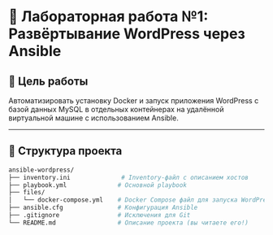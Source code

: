 # 🧪 Лабораторная работа №1: Развёртывание WordPress через Ansible

## 📌 Цель работы

Автоматизировать установку Docker и запуск приложения WordPress с базой данных MySQL в отдельных контейнерах на удалённой виртуальной машине с использованием Ansible.

---

## 📁 Структура проекта

```bash
ansible-wordpress/
├── inventory.ini              # Inventory-файл с описанием хостов
├── playbook.yml              # Основной playbook
├── files/
│   └── docker-compose.yml    # Docker Compose файл для запуска WordPress и MySQL
├── ansible.cfg               # Конфигурация Ansible
├── .gitignore                # Исключения для Git
└── README.md                 # Описание проекта (вы читаете его!)